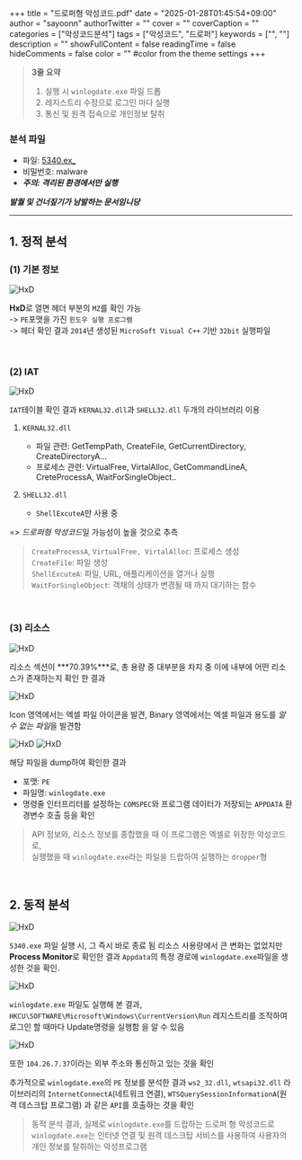 +++
title = "드로퍼형 악성코드.pdf"
date = "2025-01-28T01:45:54+09:00"
author = "sayoonn"
authorTwitter = ""
cover = ""
coverCaption = ""
categories = ["악성코드분석"]
tags = ["악성코드", "드로퍼"]
keywords = ["", ""]
description = ""
showFullContent = false
readingTime = false
hideComments = false
color = "" #color from the theme settings
+++

> **3줄 요약**
> 1. 실행 시 `winlogdate.exe` 파일 드롭
> 2. 레지스트리 수정으로 로그인 마다 실행
> 3. 통신 및 원격 접속으로 개인정보 탈취


### 분석 파일
- 파일: [5340.ex_](https://drive.google.com/file/d/1MvkYU6puuHX-1FaObSrZsGgaYOwynfEZ/view?usp=sharing)
- 비밀번호: malware
- ***주의: 격리된 환경에서만 실행***

***발퀄 및 건너짚기가 남발하는 문서임니당***

---


## 1. 정적 분석

### (1) 기본 정보

![HxD](dropper_01.webp)

**HxD**로 열면 헤더 부분의 `MZ`를 확인 가능   
-> `PE`포맷을 가진 `윈도우 실행 프로그램`  
-> 헤더 확인 결과 `2014`년 생성된 `MicroSoft Visual C++` 기반 `32bit` 실행파일   

<br>

### (2) IAT

![HxD](dropper_02.webp)

`IAT`테이블 확인 결과 `KERNAL32.dll`과 `SHELL32.dll` 두개의 라이브러리 이용

1. `KERNAL32.dll`
	- 파일 관련: GetTempPath, CreateFile, GetCurrentDirectory, CreateDirectoryA...
	- 프로세스 관련: VirtualFree, VirtalAlloc, GetCommandLineA, CreteProcessA, WaitForSingleObject..

2. `SHELL32.dll`
	- `ShellExcuteA`만 사용 중   

=> *드로퍼형 악성코드*일 가능성이 높을 것으로 추측
> `CreateProcessA`, `VirtualFree, VirtalAlloc`: 프로세스 생성  
> `CreateFile`: 파일 생성  
> `ShellExcuteA`: 파일, URL, 애플리케이션을 열거나 실행  
> `WaitForSingleObject`: 객채의 상태가 변경될 때 까지 대기하는 함수  

<br>

### (3) 리소스

![HxD](dropper_03.webp)

리소스 섹션이 ***70.39%***로, 총 용량 중 대부분을 차지 중
이에 내부에 어떤 리소스가 존재하는지 확인 한 결과

![HxD](dropper_04.webp)

Icon 영역에서는 엑셀 파일 아이콘을 발견,
Binary 영역에서는 엑셀 파일과 용도를 *알 수 없는 파일*을 발견함

![HxD](dropper_05.webp)
![HxD](dropper_06.webp)

해당 파일을 dump하여 확인한 결과
- 포맷: `PE`
- 파일명: `winlogdate.exe`
- 명령줄 인터프리터를 설정하는 `COMSPEC`와 프로그램 데이터가 저장되는 `APPDATA` 환경변수 호출
등을 확인

> API 정보와, 리소스 정보를 종합했을 때 이 프로그램은 엑셀로 위장한 악성코드로,  
> 실행했을 때 `winlogdate.exe`라는 파일을 드랍하여 실행하는 `dropper`형

<br>

## 2. 동적 분석

![HxD](dropper_07.webp)

`5340.exe` 파일 실행 시, 그 즉시 바로 종료 됨
리소스 사용량에서 큰 변화는 없었지만 **Process Monitor**로 확인한 결과 `Appdata`의 특정 경로에 `winlogdate.exe`파일을 생성한 것을 확인.   

![HxD](dropper_08.webp)

`winlogdate.exe` 파일도 실행해 본 결과,
`HKCU\SOFTWARE\Microsoft\Windows\CurrentVersion\Run` 레지스트리를 조작하여 
로그인 할 때마다 Update명령을 실행함 을 알 수 있음

![HxD](dropper_09.webp)

또한 `104.26.7.37`이라는 외부 주소와 통신하고 있는 것을 확인

추가적으로 `winlogdate.exe`의 `PE` 정보를 분석한 결과
`ws2_32.dll`, `wtsapi32.dll` 라이브러리의
`InternetConnectA`(네트워크 연결), `WTSQuerySessionInformationA`(원격 데스크탑 프로그램) 과 같은 `API`를 호출하는 것을 확인

> 동적 분석 결과, 실제로 `winlogdate.exe`를 드랍하는 드로퍼 형 악성코드로  
> `winlogdate.exe`는 인터넷 연결 및 원격 데스크탑 서비스를 사용하여 사용자의 개인 정보를 탈취하는 악성프로그램
